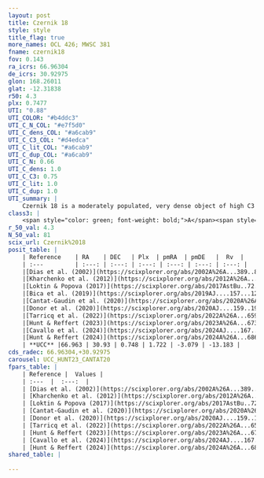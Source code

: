 ```yaml
---
layout: post
title: Czernik 18
style: style
title_flag: true
more_names: OCL 426; MWSC 381
fname: czernik18
fov: 0.143
ra_icrs: 66.96304
de_icrs: 30.92975
glon: 168.26011
glat: -12.31838
r50: 4.3
plx: 0.7477
UTI: "0.88"
UTI_COLOR: "#b4ddc3"
UTI_C_N_COL: "#e7f5d0"
UTI_C_dens_COL: "#a6cab9"
UTI_C_C3_COL: "#d4edca"
UTI_C_lit_COL: "#a6cab9"
UTI_C_dup_COL: "#a6cab9"
UTI_C_N: 0.66
UTI_C_dens: 1.0
UTI_C_C3: 0.75
UTI_C_lit: 1.0
UTI_C_dup: 1.0
UTI_summary: |
    Czernik 18 is a moderately populated, very dense object of high C3 quality. It is very well-studied in the literature.
class3: |
    <span style="color: green; font-weight: bold;">A</span><span style="color: #FFC300; font-weight: bold;">B</span>
r_50_val: 4.3
N_50_val: 81
scix_url: Czernik%2018
posit_table: |
    | Reference    | RA    | DEC   | Plx  | pmRA  | pmDE   |  Rv  |
    | :---         | :---: | :---: | :---: | :---: | :---: | :---: |
    |[Dias et al. (2002)](https://scixplorer.org/abs/2002A%26A...389..871D) | 67.0 | 30.933 | -- | 0.1 | -3.72 | -- |
    |[Kharchenko et al. (2012)](https://scixplorer.org/abs/2012A%26A...543A.156K) | 66.957 | 30.945 | -- | -2.65 | -6.15 | -- |
    |[Loktin & Popova (2017)](https://scixplorer.org/abs/2017AstBu..72..257L) | 66.96 | 30.945 | -- | -3.618 | -6.296 | -- |
    |[Bica et al. (2019)](https://scixplorer.org/abs/2019AJ....157...12B) | 66.959 | 30.937 | -- | -- | -- | -- |
    |[Cantat-Gaudin et al. (2020)](https://scixplorer.org/abs/2020A%26A...640A...1C) | 66.963 | 30.936 | 0.738 | 1.826 | -2.994 | -- |
    |[Donor et al. (2020)](https://scixplorer.org/abs/2020AJ....159..199D) | 66.957 | 30.945 | -- | 2.2 | -2.89 | -15.3 |
    |[Tarricq et al. (2022)](https://scixplorer.org/abs/2022A%26A...659A..59T) | 66.963 | 30.947 | 0.739 | 1.705 | -3.076 | -- |
    |[Hunt & Reffert (2023)](https://scixplorer.org/abs/2023A%26A...673A.114H) | 66.956 | 30.934 | 0.75 | 1.706 | -3.072 | -9.617 |
    |[Cavallo et al. (2024)](https://scixplorer.org/abs/2024AJ....167...12C) | 66.96 | 30.918 | 0.753 | -- | -- | -- |
    |[Hunt & Reffert (2024)](https://scixplorer.org/abs/2024A%26A...686A..42H) | 66.956 | 30.934 | 0.75 | 1.706 | -3.072 | -9.617 |
    | **UCC** |66.963 | 30.93 | 0.748 | 1.722 | -3.079 | -13.183 | 
cds_radec: 66.96304,+30.92975
carousel: UCC_HUNT23_CANTAT20
fpars_table: |
    | Reference |  Values |
    | :---  |  :---:  |
    | [Dias et al. (2002)](https://scixplorer.org/abs/2002A%26A...389..871D) | `E(B-V)=0.27, Dist=1052.0, Age=9.0` |
    | [Kharchenko et al. (2012)](https://scixplorer.org/abs/2012A%26A...543A.156K) | `e_bv=0.6, distance=1263, log_age=8.68` |
    | [Loktin & Popova (2017)](https://scixplorer.org/abs/2017AstBu..72..257L) | `E(B-V)=0.533, Dmod=10.969, logt=8.68` |
    | [Cantat-Gaudin et al. (2020)](https://scixplorer.org/abs/2020A%26A...640A...1C) | `AVNN=1.34, DMNN=10.61, AgeNN=8.72` |
    | [Donor et al. (2020)](https://scixplorer.org/abs/2020AJ....159..199D) | `Fe/H=-0.07` |
    | [Tarricq et al. (2022)](https://scixplorer.org/abs/2022A%26A...659A..59T) | `Dist=1272, logAgeNN=8.72` |
    | [Hunt & Reffert (2023)](https://scixplorer.org/abs/2023A%26A...673A.114H) | `AV50=1.738, diffAV50=2.01, MOD50=10.513, logAge50=8.392` |
    | [Cavallo et al. (2024)](https://scixplorer.org/abs/2024AJ....167...12C) | `AV50=2.04, dMod50=10.7, logAge50=8.59, [Fe/H]50=0.05` |
    | [Hunt & Reffert (2024)](https://scixplorer.org/abs/2024A%26A...686A..42H) | `MassJ=326.311` |
shared_table: |
    
---
```


